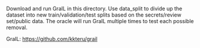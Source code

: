 Download and run GraIL in this directory. Use data_split to divide up the dataset into new train/validation/test splits based on the secrets/review set/public data.  The oracle will run GraIL multiple times to test each possible removal.

GraIL:
https://github.com/kkteru/grail